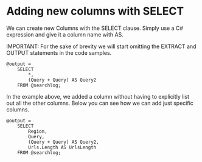 # Adding new columns with SELECT

We can create new Columns with the SELECT clause. Simply use a C\# expression and give it a column name with AS.

IMPORTANT: For the sake of brevity we will start omitting the EXTRACT and OUTPUT statements in the code samples. 

```
@output = 
    SELECT 
        *, 
        (Query + Query) AS Query2
    FROM @searchlog;
```

In the example above, we added a column without having to explicitly list out all the other columns. Below you can see how we can add just specific columns.

```
@output = 
    SELECT 
        Region,
        Query, 
        (Query + Query) AS Query2, 
        Urls.Length AS UrlsLength
    FROM @searchlog;
```



